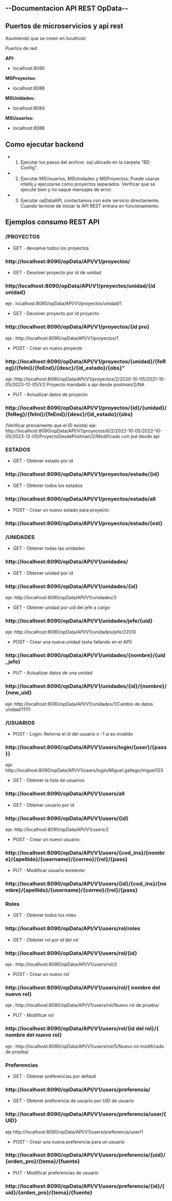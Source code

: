## --**Documentacion API REST OpData**--



## **Puertos de microservicios y api rest**

Asumiendo que se creen en localhost:

Puertos de red:

**API:**
- localhost:8090

**MSProyectos:**
- localhost:8086

**MSUnidades:**
- localhost:8084

**MSUsuarios:**
- localhost:8088

##  **Como ejecutar backend**

- 1. Ejecutar los pasos del archivo .sql ubicado en la carpeta "BD Config".

- 2. Ejecutar MSUsuarios, MSUnidades y MSProyectos; Puede usarse intellij y ejecutarse como proyectos separados. Verificar que se ejecute bien y no saque mensajes de error.

- 3. Ejecutar opDataAPI, contactamos con este servicio directamente. Cuando termine de iniciar la API REST entrara en funcionamiento.


## **Ejemplos consumo REST API**

### **/PROYECTOS**

- GET - devuelve todos los proyectos

### http://localhost:8090/opData/API/V1/proyectos/

- GET - Devolver proyecto por id de unidad

### http//localhost:8090/opData/API/V1/proyectos/unidad/{id unidad}
eje : localhost:8090/opData/API/V1/proyectos/unidad/1

- GET - Devolver proyecto por id proyecto

### http://localhost:8090/opData/API/V1/proyectos/{id pro}
eje : http://localhost:8090/opData/API/V1/proyectos/1


- POST - Crear un nuevo proyecto

### http://localhost:8090/opData/API/V1/proyectos/{unidad}/{feReg}/{feIni}/{feEnd}/{desc}/{id_estado}/{obs}"
eje: http://localhost:8090/opData/API/V1/proyectos/2/2020-10-05/2021-10-05/2023-12-05/V2 Proyecto mandado a api desde postman/2/NA

- PUT - Actualizar datos de proyecto
### http://localhost:8090/opData/API/V1/proyectos/{id}/{unidad}/{feReg}/{feIni}/{feEnd}/{desc}/{id_estado}/{obs}

(Verificar previamente que el ID exista)
eje: http://localhost:8090/opData/API/V1/proyectos/6/2/2022-10-05/2022-10-05/2023-12-05/ProyectoDesdePostman/2/Modificado con put desde api

### **ESTADOS**

- GET - Obtener estado por id 

### http://localhost:8090/opData/API/V1/proyectos/estado/{id}

- GET - Obtener todos los estados

### http://localhost:8090/opData/API/V1/proyectos/estado/all

- POST - Crear un nuevo estado para proyecto

### http://localhost:8090/opData/API/V1/proyectos/estado/{est}

### **/UNIDADES**

- GET - Obtener todas las unidades

### http://localhost:8090/opData/API/V1/unidades/

- GET - Obtener unidad por id

### http://localhost:8090/opData/API/V1/unidades/{id}

eje: http://localhost:8090/opData/API/V1/unidades/3

- GET - Obtener unidad por uid del jefe a cargo

### http://localhost:8090/opData/API/V1/unidades/jefe/{uid}

eje: http://localhost:8090/opData/API/V1/unidades/jefe/22010

- POST - Crear una nueva unidad (esta fallando en el API)

### http://localhost:8090/opData/API/V1/unidades/{nombre}/{uid_jefe}

- PUT - Actualizar datos de una unidad

### http://localhost:8090/opData/API/V1/unidades/{id}/{nombre}/{new_uid}

eje: http://localhost:8090/opData/API/V1/unidades/1/Cambio de datos unidad/11111

### **/USUARIOS**

- POST - Login: Retorna el id del usuario o -1 si es invalido

### http://localhost:8090/opData/API/V1/users/login/{user}/{pass}}

eje: http://localhost:8090/opData/API/V1/users/login/Miguel.gallego/miguel123

- GET - Obtener la lista de usuarios

### http://localhost:8090/opData/API/V1/users/all

- GET - Obtener usuario por id

### http://localhost:8090/opData/API/V1/users/{id}

eje: http://localhost:8090/opData/API/V1/users/2

- POST - Crear un nuevo usuario:

### http://localhost:8090/opData/API/V1/users/{cod_ins}/{nombre}/{apellido}/{username}/{correo}/{rol}/{pass}

- PUT - Modificar usuario existente:
  
### http://localhost:8090/opData/API/V1/users/{id}/{cod_ins}/{nombre}/{apellido}/{username}/{correo}/{rol}/{pass}

### **Roles**

- GET - Obtener todos los roles

### http://localhost:8090/opData/API/V1/users/rol/roles

- GET - Obtener rol por id del rol

### http://localhost:8090/opData/API/V1/users/rol/{id}

eje : http://localhost:8090/opData/API/V1/users/rol/2

- POST - Crear un nuevo rol

### http://localhost:8090/opData/API/V1/users/rol/{ nombre del nuevo rol}

eje : http://localhost:8090/opData/API/V1/users/rol/Nuevo rol de prueba/

- PUT - Modificar rol

### http://localhost:8090/opData/API/V1/users/rol/{id del rol}/{ nombre del nuevo rol}

eje : http://localhost:8090/opData/API/V1/users/rol/5/Nuevo rol modificado de prueba/

### **Preferencias**

- GET - Obtener preferencias por default

### http://localhost:8090/opData/API/V1/users/preferencia/

- GET - Obtener preferencia de usuario por UID de usuario

### http://localhost:8090/opData/API/V1/users/preferencia/user/{UID}

eje http://localhost:8090/opData/API/V1/users/preferencia/user/1

- POST - Crear una nueva preferencia para un usuario

### http://localhost:8090/opData/API/V1/users/preferencia/{uid}/{orden_pro}/{tema}/{fuente}

- PUT - Modificar preferencias de usuario 

### http://localhost:8090/opData/API/V1/users/preferencia/{id}/{uid}/{orden_pro}/{tema}/{fuente}



